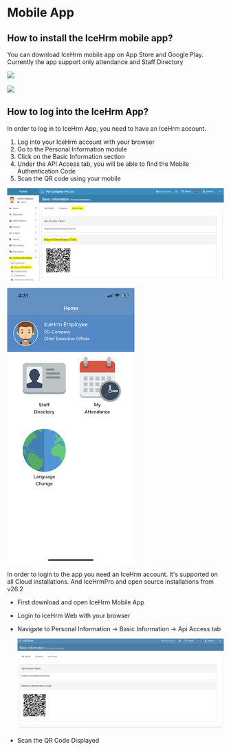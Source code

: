 # Mobile App

## How to install the IceHrm mobile app? 

You can download IceHrm mobile app on App Store and Google Play. Currently the app support only attendance and Staff Directory

 [![](https://s3.amazonaws.com/icehrm-public/images/appstore-icon.png)](https://itunes.apple.com/gb/app/icehrm/id1450757357?mt=8)

 [![](https://s3.amazonaws.com/icehrm-public/images/playstore-icon.png)](https://play.google.com/store/apps/details?id=com.icehrm.mobile)

## How to log into the IceHrm App? 

In order to log in to IceHrm App, you need to have an IceHrm account. 

1. Log into your IceHrm account with your browser
2. Go to the Personal Information module 
3. Click on the Basic Information section 
4. Under the API Access tab, you will be able to find the Mobile Authentication Code
5. Scan the QR code using your mobile

![](../.gitbook/assets/image%20%2847%29.png)

![](../.gitbook/assets/image%20%2817%29.png)

In order to login to the app you need an IceHrm account. It's supported on all Cloud installations. And IceHrmPro and open source installations from v26.2

* First download and open IceHrm Mobile App
* Login to IceHrm Web with your browser
* Navigate to Personal Information -&gt; Basic Information -&gt; Api Access tab

  ![](../.gitbook/assets/icehrm-mobile-qr.png)

* Scan the QR Code Displayed

